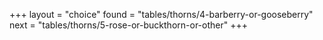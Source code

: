 +++
layout = "choice"
found = "tables/thorns/4-barberry-or-gooseberry"
next = "tables/thorns/5-rose-or-buckthorn-or-other"
+++
